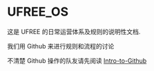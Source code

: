 # UFREE_OS

这是 UFREE 的日常运营体系及规则的说明性文档.

我们用 Github 来进行规则和流程的讨论

不清楚 Github 操作的队友请先阅读 [Intro-to-Github](https://services.github.com/on-demand/intro-to-github/)
